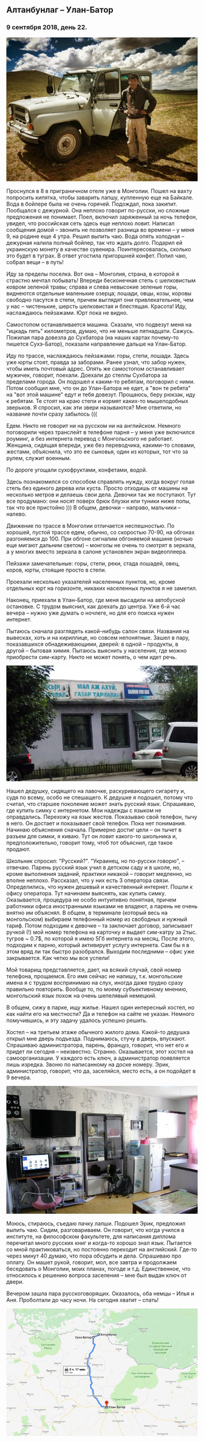 ## Алтанбунлаг – Улан-Батор

### 9 сентября 2018, день 22.

![Эрик](../images/418992_634787446550116_961907760_n.jpg)

Проснулся в 8 в приграничном отеле уже в Монголии. Пошел на вахту попросить кипятка, чтобы заварить лапшу, купленную еще на Байкале. Вода в бойлере была не очень горячей. Подождал, пока закипит. Пообщался с дежурной. Она неплохо говорит по-русски, но сложные предложения не понимает. Поел, включил заряженный за ночь телефон, увидел, что российская сеть здесь еще неплохо ловит. Написал сообщения домой – звонить не позволяет разница во времени – у меня 9, на родине еще 4 утра. Решил выпить чаю. Вода опять холодная – дежурная налила полный бойлер, так что ждать долго. Подарил ей украинскую монету в качестве сувенира. Поинтересовалась, сколько это будет в туграх. В ответ угостила пригоршней конфет. Попил чаю, собрал вещи – в путь!

Иду за пределы поселка. Вот она – Монголия, страна, в которой я страстно мечтал побывать! Впереди бесконечная степь с шелковистым ковром зеленой травы; справа и слева невысокие зеленые горы, виднеются отдельные маленькие озерца; лошади, овцы, козы, коровы свободно пасутся в степи, причем выглядят они привлекательнее, чем у нас – чистенькие, шерсть шелковистая и блестящая. Красота! Иду, наслаждаюсь пейзажами. Юрт пока не видно.

Самостопом останавливается машина. Сказали, что подвезут меня на "ицкадь пять" километров, думаю, что не меньше пятнадцати. Сажусь. Пожилая пара довезла до Сухбатора (на наших картах почему-то пишется Сухэ-Батор), показали направление дальше на Улан-Батор.

Иду по трассе, наслаждаюсь пейзажами: горы, степи, лошади. Здесь уже юрты стоят, правда за заборами. Ранее узнал, что забор нужен, чтобы иметь почтовый адрес. Опять же самостопом останавливает мужичек, говорит, поехали. Доехали до стеллы Сухбатора за пределами города. Он подошел к каким-то ребятам, поговорил с ними. Потом сообщил мне, что он до Улан-Батора не едет, а "вон те ребята" на "вот этой машине" едут и тебя довезут. Прощаюсь, беру рюкзак, иду к ребятам. Те стоят на краю степи и кормят каких-то мышеподобных зверьков. Я спросил, как эти звери называются? Мне ответили, но название почти сразу забылось (((

Едем. Никто не говорит ни на русском ни на английском. Немного поговорили через транслейт в телефоне парня – у меня уже включился роуминг, а без интернета перевод с Монгольского не работает. Женщина, сидящая впереди, уже без переводчика, какими-то словами, жестами, объяснила, что это ее сыновья, один из которых, тот что за рулем, служит военным.

По дороге угощали сухофруктами, конфетами, водой.

Здесь познакомился со способом справлять нужду, когда вокруг голая степь без единого дерева или куста. Просто отходишь от машины на несколько метров и делаешь свои дела. Девочки так же поступают. Тут все продумано: они носят поверх брюк блузки или туники ниже попы, так что все пристойно ))) В общем, девочки – направо, мальчики – налево.

Движение по трассе в Монголии отличается неспешностью. По хорошей, пустой трассе едем, обычно, со скоростью 70-90, на обгонах разгоняемся до 100. При обгоне сигналим обгоняемой машине (ночью еще мигают дальним светом) – монголы не очень то смотрят в зеркала, а у многих вместо зеркала в салоне установлен экран видеоплеера.

Пейзажи замечательные: горы, степи, реки, стада лошадей, овец, коров, юрты, стоящие просто в степи.

Проехали несколько указателей населенных пунктов, но, кроме отдельных юрт на горизонте, никаких населенных пунктов я не заметил.

Наконец, приехали в Улан-Батор, где меня высадили на автобусной остановке. С трудом выяснил, как доехать до центра. Уже 6-й час вечера – нужно уже думать о ночлеге, но для его поиска нужен интернет.

Пытаюсь сначала разглядеть какой-нибудь салон связи. Названия на вывесках, хоть и на кириллице, но совсем непонятные. Зашел в пару, показавшихся обнадеживающими, дверей: в одной – продукты, в другой – бытовая химия. Пытаюсь выяснить у населения, где можно приобрести сим-карту. Никто не может понять, о чем идет речь.

![вроде буквы русские, но ничего не понять](../images/68099_original.jpg)

Нашел дедушку, сидящего на лавочке, раскуривающего сигарету и, судя по всему, особо не спешащего. К дедушке я подошел, потому что считал, что старшее поколение может знать русский язык. Спрашиваю, где купить симку с интернетом. Мои надежды с языком не оправдались. Перехожу на язык жестов. Показываю свой телефон, тычу в него. Он достает и показывает свой телефон. Пока нет понимания. Начинаю объяснения сначала. Примерно достиг цели – он тычет в разъем для симки, я киваю. Тут он ловит какого-то школьника и, предположительно, говорит тому, чтоб тот объяснил, где такое продают.

Школьник спросил: "Русский?". "Украинец, но по-русски говорю", – отвечаю. Парень русский язык учил в детском саду и в школе, но, кроме выполнения заданий, практики никакой – говорит медленно, но вполне неплохо. Рассказал, что у них есть 3 оператора связи. Определились, что нужен дешевый и качественный интернет. Пошли к офису оператора. Тут начинаем выяснять, как купить симку. Оказывается, процедура не особо интуитивно понятная, причем работники офиса иностранными языками не владеют, а парень не очень внятно им объяснял. В общем, в терминале (который весь на монгольском) выбираем телефонный номер из свободных и нужный тариф. Потом подходим к девочке – та заключает договор, записывает ручкой (!) мой номер телефона на карточку и выдает сим-катру за 2тыс. тугров ~ 0.7$, по которой я имею 5Гб интернета на месяц. После этого, подходим к парню, который активирует услугу интернета. Сам бы я в этом вряд ли так быстро разобрался. Выходим последними – офис уже закрывается. Как четко мы все успели!

Мой товарищ представляется, дает, на всякий случай, свой номер телефона, прощаемся. Его имя сейчас не напишу, т.к. монгольские имена я с трудом воспринимаю на слух, иногда даже трудно сразу правильно повторить. Вообще то, по моему субъективному мнению, монгольский язык похож на очень шепелявый немецкий.

В общем, сижу в парке, ищу жилье. Нашел один интересный хостел, но как найти его на местности? Да и телефон на сайте не указан. Немного помучившись, и эту задачу удалось успешно решить.

Хостел – на третьем этаже обычного жилого дома. Какой-то дедушка открыл мне дверь подъезда. Поднимаюсь, стучу в дверь, впускают. Спрашиваю администратора, парень, француз, говорит, что нет его и придет ли сегодня – неизвестно. Странно. Оказывается, этот хостел на самоорганизации. У каждого есть ключ, а администратор появляется лишь изредка. Звоню по написанному на доске номеру. Эрик, администратор, говорит, что да, заселяйся, место есть, а он подойдет в 9 вечера.

![Кухня хостела](../images/IMG_5785.JPG)

Моюсь, стираюсь, съедаю пачку лапши. Подошел Эрик, предложил выпить чаю. Сидим, разговариваем. Он говорит, что когда учился в институте, на философском факультете, для написания диплома перечитал много русских книг и когда-то хорошо знал язык. Пытается со мной практиковаться, но постоянно переходит на английский. Где-то через минут 40 думаю, что пора обсудить и дела. Спрашиваю про оплату. Он машет рукой, говорит, мол, все завтра и продолжаем беседовать о Монголии, моих планах, погоде и т.д. Единственное, что относилось к решению вопроса заселения – мне был выдан ключ от двери.

Вечером зашла пара русскоговорящих. Оказалось, оба немцы – Илья и Аня. Проболтали до часу ночи. На сегодня хватит – спать!

![map_009](../images/map_009.png)